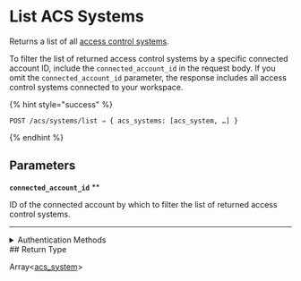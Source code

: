 # List ACS Systems

Returns a list of all [access control systems](https://docs.seam.co/latest/capability-guides/access-systems).

To filter the list of returned access control systems by a specific connected account ID, include the `connected_account_id` in the request body. If you omit the `connected_account_id` parameter, the response includes all access control systems connected to your workspace.

{% hint style="success" %}
```
POST /acs/systems/list ⇒ { acs_systems: [acs_system, …] }
```
{% endhint %}

## Parameters

**`connected_account_id`** **

ID of the connected account by which to filter the list of returned access control systems.

---


<details>

<summary>Authentication Methods</summary>

- API key
- Client session token
- Personal access token
  <br>Must also include the `seam-workspace` header in the request.
</details>
## Return Type

Array<[acs\_system](./)>
